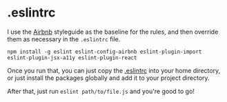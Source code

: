 .eslintrc
=========

I use the [Airbnb](https://github.com/airbnb/javascript/tree/master/packages/eslint-config-airbnb) styleguide as the baseline for the rules, and then override them as necessary in the `.eslintrc` file.

```
npm install -g eslint eslint-config-airbnb eslint-plugin-import eslint-plugin-jsx-a11y eslint-plugin-react
```

Once you run that, you can just copy the [.eslintrc](https://github.com/drewbarontini/dotfiles/blob/master/eslint/eslintrc) into your home directory, or just install the packages globally and add it to your project directory.

After that, just run `eslint path/to/file.js` and you're good to go!
